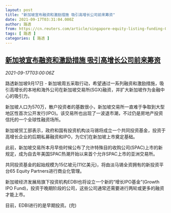```yaml
---
layout: post
title: "新加坡宣布融资和激励措施 吸引高增长公司前来筹资"
date: 2021-09-17T03:31:04.000Z
author: 路透
from: https://cn.reuters.com/article/singapore-equity-listing-funding-0917-idCNKBS2GD065
tags: [ 路透 ]
categories: [ 路透 ]
---
```

<!--1631849464000-->
[新加坡宣布融资和激励措施 吸引高增长公司前来筹资](https://cn.reuters.com/article/singapore-equity-listing-funding-0917-idCNKBS2GD065)
------

<div>
<div><i>2021-09-17T03:00:06Z</i></div><p>路透新加坡9月17日 - 新加坡周五采取行动，希望通过一系列融资和激励措施，吸引高增长的本地和海外公司在新加坡交易所(SGX)融资，并扩大新加坡作为金融中心的吸引力。</p><p>新加坡人口为570万，散户投资者的基数很小，新加坡交易所一直难于争取到大型地区性首次公开发行(IPO)。该交易所也出现了一波退市潮，不过仍是房地产投资信托的一个全球性融资场所。</p><p>新加坡贸工部表示，政府和国有投资机构淡马锡将成立一个共同投资基金，投资于高增长企业的后期私募融资和IPO，为它们在新加坡上市奠定基础。</p><p>此前，新加坡交易所本月早些时候公布了允许特殊目的收购公司(SPAC)上市的新规定，成为自去年美国SPAC热潮开始以来首个允许SPAC上市的亚洲交易所。</p><p>共同投资基金的起始规模为15亿坡元(11亿美元)，将由淡马锡全资拥有的新投资平台65 Equity Partners进行商业化管理。</p><p>新加坡经济发展局旗下投资机构EDBI也将设立一个新的“增长IPO基金”(Growth IPO Fund)，投资于晚期阶段的公司，这些公司通常还需要进行两轮或更多的融资才能上市。</p><p>目前，EDBI进行的是早期投资。(完)</p>
</div>
